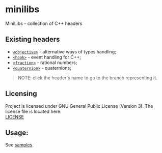 # minilibs
MiniLibs - collection of C++ headers

## Existing headers
* [`<objective>`](https://github.com/Cantro93/minilibs/tree/objective) - alternative ways of types handling;
* [`<hook>`](https://github.com/Cantro93/minilibs/tree/hook) - event handling for C++;
* [`<fraction>`](https://github.com/Cantro93/minilibs/tree/fraction) - rational numbers;
* [`<quaternion>`](https://github.com/Cantro93/minilibs/tree/quaternion) - quaternions;

> NOTE: click the header's name to go to the branch representing it.

## Licensing
Project is licensed under GNU General Public License (Version 3).
The license file is located here:<br>[LICENSE](LICENSE)

## Usage:
See [samples](https://github.com/Cantro93/minilibs/tree/samples).
